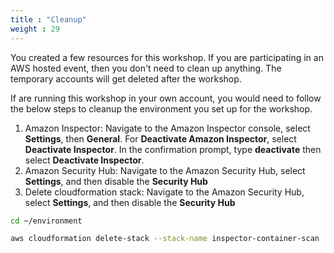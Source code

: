 ```yaml
---
title : "Cleanup"
weight : 29
---
```


You created a few resources for this workshop. If you are participating in an AWS hosted event, then you don't need to clean up anything. The temporary accounts will get deleted after the workshop.

If are running this workshop in your own account, you would need to follow the below steps to cleanup the environment you set up for the workshop.

1. Amazon Inspector:
    Navigate to the Amazon Inspector console, select **Settings**, then **General**. For **Deactivate Amazon Inspector**, select **Deactivate Inspector**. In the confirmation prompt, type **deactivate** then select **Deactivate Inspector**.
2. Amazon Security Hub:
    Navigate to the Amazon Security Hub, select **Settings**, and then disable the **Security Hub**
3. Delete cloudformation stack:
   Navigate to the Amazon Security Hub, select **Settings**, and then disable the **Security Hub**
```bash
cd ~/environment

aws cloudformation delete-stack --stack-name inspector-container-scan

```

